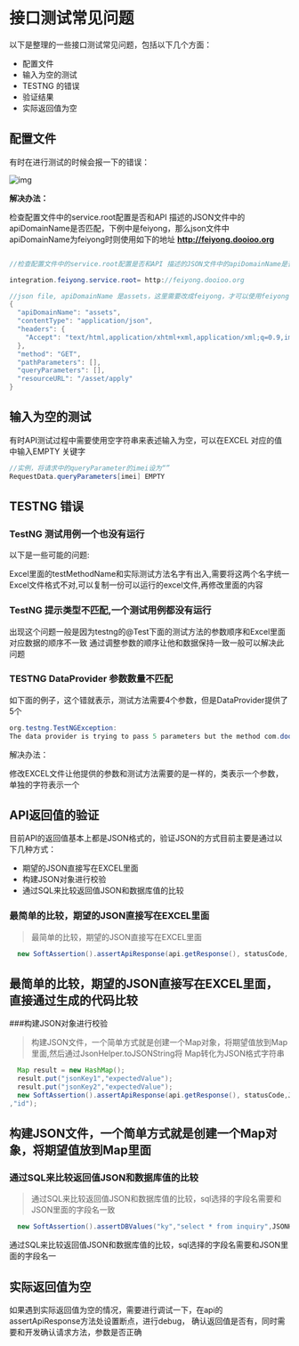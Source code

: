 # 接口测试常见问题

以下是整理的一些接口测试常见问题，包括以下几个方面：

- 配置文件
- 输入为空的测试
- TESTNG 的错误
- 验证结果
- 实际返回值为空

## 配置文件

有时在进行测试的时候会报一下的错误：

![img](/images/api_root_configuration.png)

**解决办法：**

  检查配置文件中的service.root配置是否和API 描述的JSON文件中的apiDomainName是否匹配，下例中是feiyong，那么json文件中apiDomainName为feiyong时则使用如下的地址 **http://feiyong.dooioo.org**

```java

//检查配置文件中的service.root配置是否和API 描述的JSON文件中的apiDomainName是否匹配，下例中是feiyong，那么json文件中apiDomainName为feiyong时则使用如下的地址 ** http://feiyong.dooioo.org **

integration.feiyong.service.root= http://feiyong.dooioo.org

//json file, apiDomainName 是assets，这里需要改成feiyong，才可以使用feiyong的路径
{
  "apiDomainName": "assets",
  "contentType": "application/json",
  "headers": {
    "Accept": "text/html,application/xhtml+xml,application/xml;q=0.9,image/webp,*/*;q=0.8"
  },
  "method": "GET",
  "pathParameters": [],
  "queryParameters": [],
  "resourceURL": "/asset/apply"
}

```

## 输入为空的测试

有时API测试过程中需要使用空字符串来表述输入为空，可以在EXCEL 对应的值中输入EMPTY 关键字

```java
//实例，将请求中的queryParameter的imei设为“”
RequestData.queryParameters[imei] EMPTY

```

## TESTNG 错误

### **TestNG 测试用例一个也没有运行**

以下是一些可能的问题:

Excel里面的testMethodName和实际测试方法名字有出入,需要将这两个名字统一
Excel文件格式不对,可以复制一份可以运行的excel文件,再修改里面的内容

### **TestNG 提示类型不匹配,一个测试用例都没有运行**

出现这个问题一般是因为testng的@Test下面的测试方法的参数顺序和Excel里面对应数据的顺序不一致 通过调整参数的顺序让他和数据保持一致一般可以解决此问题

### **TESTNG DataProvider 参数数量不匹配**

如下面的例子，这个错就表示，测试方法需要4个参数，但是DataProvider提供了5个

```java
org.testng.TestNGException:
The data provider is trying to pass 5 parameters but the method com.dooioo.automation.apis.ApplyAssets.SearchApplyAssetsTest#testSearchApplyAssets takes 4
```

解决办法：

修改EXCEL文件让他提供的参数和测试方法需要的是一样的，类表示一个参数，单独的字符表示一个

## API返回值的验证

目前API的返回值基本上都是JSON格式的，验证JSON的方式目前主要是通过以下几种方式：

- 期望的JSON直接写在EXCEL里面
- 构建JSON对象进行校验
- 通过SQL来比较返回值JSON和数据库值的比较

### 最简单的比较，期望的JSON直接写在EXCEL里面

> 最简单的比较，期望的JSON直接写在EXCEL里面

```java
  new SoftAssertion().assertApiResponse(api.getResponse(), statusCode, expectedBodyResult,"id");
```

最简单的比较，期望的JSON直接写在EXCEL里面， 直接通过生成的代码比较
---


###构建JSON对象进行校验

> 构建JSON文件，一个简单方式就是创建一个Map对象，将期望值放到Map里面,然后通过JsonHelper.toJSONString将
Map转化为JSON格式字符串

```java
  Map result = new HashMap();
  result.put("jsonKey1","expectedValue");
  result.put("jsonKey2","expectedValue");
  new SoftAssertion().assertApiResponse(api.getResponse(), statusCode,JSONHelper.toJSONString(result)
,"id");

```

构建JSON文件，一个简单方式就是创建一个Map对象，将期望值放到Map里面
---


### 通过SQL来比较返回值JSON和数据库值的比较

> 通过SQL来比较返回值JSON和数据库值的比较，sql选择的字段名需要和JSON里面的字段名一致

```java
  new SoftAssertion().assertDBValues("ky","select * from inquiry",JSONHelper.toBean(result,Map.class));
```

通过SQL来比较返回值JSON和数据库值的比较，sql选择的字段名需要和JSON里面的字段名一



## 实际返回值为空

如果遇到实际返回值为空的情况，需要进行调试一下，在api的assertApiResponse方法处设置断点，进行debug，
确认返回值是否有，同时需要和开发确认请求方法，参数是否正确
